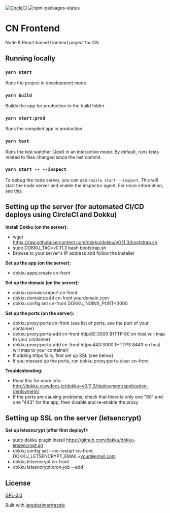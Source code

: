 [![CircleCI](https://circleci.com/gh/lemiffe/cn-front/tree/master.svg?style=svg)](https://circleci.com/gh/lemiffe/cn-front/tree/master)
![npm-packages-status](https://david-dm.org/lemiffe/cn-front.svg)

# CN Frontend

Node & React-based frontend project for CN

## Running locally

### `yarn start`

Runs the project in development mode.

### `yarn build`

Builds the app for production to the build folder.

### `yarn start:prod`

Runs the compiled app in production.

### `yarn test`

Runs the test watcher (Jest) in an interactive mode.
By default, runs tests related to files changed since the last commit.

### `yarn start -- --inspect`

To debug the node server, you can use `razzle start --inspect`. This will start the node server and enable the inspector agent. For more information, see [this](https://nodejs.org/en/docs/inspector/).

## Setting up the server (for automated CI/CD deploys using CircleCI and Dokku)

**Install Dokku (on the server):**
- wget https://raw.githubusercontent.com/dokku/dokku/v0.11.3/bootstrap.sh
- sudo DOKKU_TAG=v0.11.3 bash bootstrap.sh
- Browse to your server's IP address and follow the installer

**Set up the app (on the server):**
- dokku apps:create cn-front

**Set up the domain (on the server):**
- dokku domains:report cn-front
- dokku domains:add cn-front yourdomain.com
- dokku config:set cn-front DOKKU_NGINX_PORT=3000

**Set up the ports (on the server):**
- dokku proxy:ports cn-front (see list of ports, see the port of your container)
- dokku proxy:ports-add cn-front http:80:3000 (HTTP 80 on host will map to your container)
- dokku proxy:ports-add cn-front https:443:3000 (HTTPS 8443 on host will map to your container)
- If adding https fails, first set up SSL (see below)
- If you messed up the ports, run dokku proxy:ports-clear cn-front

**Troubleshooting:**
- Read this for more info: http://dokku.viewdocs.io/dokku~v0.11.3/deployment/application-deployment/
- If the ports are causing problems, check that there is only one "80" and one "443" for the app, then disable and re-enable the proxy

## Setting up SSL on the server (letsencrypt)

**Set up letsencrypt (after first deploy!):**
- sudo dokku plugin:install https://github.com/dokku/dokku-letsencrypt.git
- dokku config:set --no-restart cn-front DOKKU_LETSENCRYPT_EMAIL=your@email.com
- dokku letsencrypt cn-front
- dokku letsencrypt:cron-job --add

## License

[GPL-3.0](LICENSE)

Built with [jaredpalmer/razzle](https://github.com/jaredpalmer/razzle)
